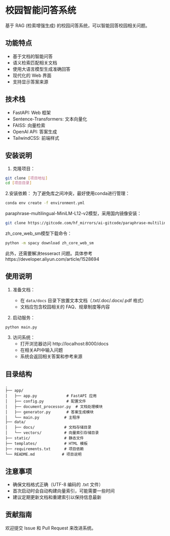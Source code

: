 # 校园智能问答系统

基于 RAG (检索增强生成) 的校园问答系统，可以智能回答校园相关问题。

## 功能特点

- 基于文档的智能问答
- 语义检索匹配相关文档
- 使用大语言模型生成准确回答
- 现代化的 Web 界面
- 支持显示答案来源

## 技术栈

- FastAPI: Web 框架
- Sentence-Transformers: 文本向量化
- FAISS: 向量检索
- OpenAI API: 答案生成
- TailwindCSS: 前端样式

## 安装说明

1. 克隆项目：
```bash
git clone [项目地址]
cd [项目目录]
```


2.安装依赖：
为了避免库之间冲突，最好使用conda进行管理：
```bash
conda env create -f environment.yml
```
paraphrase-multilingual-MiniLM-L12-v2模型，采用国内镜像安装：
```bash
git clone https://gitcode.com/hf_mirrors/ai-gitcode/paraphrase-multilingual-MiniLM-L12-v2
```
zh_core_web_sm模型下载命令：
```bash
python -m spacy download zh_core_web_sm
```
此外，还需要解决tesseract 问题。具体参考https://developer.aliyun.com/article/1528694

## 使用说明

1. 准备文档：
   - 在 `data/docs` 目录下放置文本文档（.txt/.doc/.docx/.pdf 格式）
   - 文档应包含校园相关的 FAQ、规章制度等内容

2. 启动服务：
```bash
python main.py
```

3. 访问系统：
   - 打开浏览器访问 http://localhost:8000/docs
   - 在相关API中输入问题
   - 系统会返回相关答案和参考来源

## 目录结构

```
.
├── app/
│   ├── app.py             # FastAPI 应用
│   ├── config.py          # 配置文件
│   ├── document_processor.py  # 文档处理模块
│   ├── generator.py       # 答案生成模块
│   └── main.py           # 主程序
├── data/
│   ├── docs/             # 文档存储目录
│   └── vectors/          # 向量索引存储目录
├── static/               # 静态文件
├── templates/            # HTML 模板
├── requirements.txt      # 项目依赖
└── README.md            # 项目说明
```

## 注意事项
- 确保文档格式正确（UTF-8 编码的 .txt 文件）
- 首次启动时会自动构建向量索引，可能需要一些时间
- 建议定期更新文档和重建索引以保持信息最新

## 贡献指南
欢迎提交 Issue 和 Pull Request 来改进系统。

